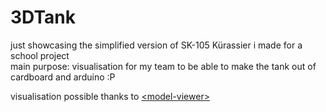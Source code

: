 # 3DTank
just showcasing the simplified version of SK-105 Kürassier i made for a school project  
main purpose: visualisation for my team to be able to make the tank out of cardboard and arduino :P

visualisation possible thanks to [\<model-viewer\>](https://modelviewer.dev/)
